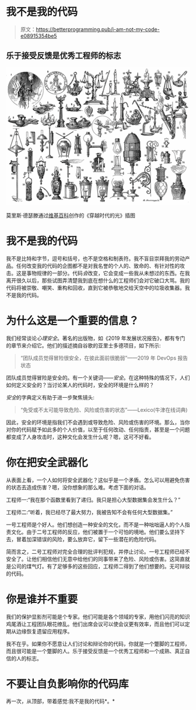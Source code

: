 # 我不是我的代码

> 原文：<https://betterprogramming.pub/i-am-not-my-code-e08915354be5>

## 乐于接受反馈是优秀工程师的标志

![](img/d25132b75b68ecb39c8f591bedd042bf.png)

莫里斯·德瑟滕通过[维基百科](https://en.wikipedia.org/wiki/Maurice_Dessertenne#/media/File:Eclairage.jpg)创作的《穿越时代的光》插图

# 我不是我的代码

我不是比特和字节，逗号和括号，也不是空格和制表符。我不盲目崇拜我的劳动产品。任何改变我的代码的企图都不是对我名誉的个人的、致命的、有针对性的攻击。这是事物规律的一部分。代码*会*改变，它会变成一些我从未想过的东西。在我离开很久以后，那些试图弄清楚我到底在想什么的工程师们会对它破口大骂。我的代码将被崇敬、嘲笑、重构和回收，直到它被恭敬地交给天空中的垃圾收集器。我不是我的代码。

# 为什么这是一个重要的信息？

我们经常谈论*心理安全*。著名的出版物，如《2019 年发展状况报告》，都有专门的章节来介绍它。他们的描述摘自谷歌的亚里士多德项目，如下所示:

> “团队成员觉得冒险很安全，在彼此面前很脆弱”——2019 年 DevOps 报告状态

团队成员觉得冒险是安全的。有一个关键词——*安全*。在这种特殊的情况下，人们如何定义安全的？当讨论某人的代码时，安全的环境是什么样的？

*安全*的字典定义有助于进一步聚焦镜头:

> “免受或不太可能导致危险、风险或伤害的状态”——Lexico(牛津在线词典)

因此，安全的环境是指我们不会遇到或导致危险、风险或伤害的环境。那么，当你对你的代码赋予如此多的个人价值，以至于任何改动、任何指责，甚至是一个问题都变成了人身攻击时，这种文化会发生什么呢？嗯，这可不好看。

# 你在把安全武器化

从表面上看，一个人如何将安全武器化？这似乎是一个矛盾。怎么可以用避免伤害的状态去造成伤害？嗯，没你想象的那么难。考虑下面的对话。

工程师一:“我在那个函数里看到了递归。我只是担心大型数据集会发生什么？”

工程师二:“听着，我已经尽了最大努力，我被告知不会有任何大型数据集。”

一号工程师是个好人。他们想创造一种安全的文化，而不是一种咄咄逼人的个人指责文化。由于二号工程师的反应，他们被置于一个可怕的境地。他们要么坚持下去，冒着加深错误的风险，要么放弃它，留下一些潜在的危险代码。

简而言之，二号工程师对完全合理的批评判犯规，并停止讨论。一号工程师已经不安全了。让他们相信他们无意中给他们的同事带来了危险、风险或伤害。这简直就是公司的煤气灯。有了足够多的这些回应，工程师二得到了他们想要的。无可辩驳的代码。

# 你是谁并不重要

我们的保护显影剂可能是个专家。他们可能是各个领域的专家，用他们闪亮的知识鸡尾酒让工程团队眼花缭乱。他们出席会议可以使会议更有效率，而且他们可以定期从边缘恢复遗留应用程序。

我不在乎。如果你不愿意让人们讨论和辩论你的代码，你就是一个蹩脚的工程师，而且很可能是一个蹩脚的人。乐于接受反馈是一个优秀工程师和一个成熟、真正自信的人的标志。

# 不要让自负影响你的代码库

再一次，从顶部，带着感觉:我不是我的代码*。*
